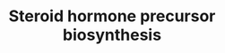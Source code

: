 ---
annotations:
- id: PW:0000002
  parent: classic metabolic pathway
  type: Pathway Ontology
  value: classic metabolic pathway
- id: PW:0001152
  parent: classic metabolic pathway
  type: Pathway Ontology
  value: steroid biosynthetic pathway
- id: PW:0000010
  parent: classic metabolic pathway
  type: Pathway Ontology
  value: lipid metabolic pathway
- id: PW:0000070
  parent: classic metabolic pathway
  type: Pathway Ontology
  value: C21-steroid hormone biosynthetic pathway
- id: PW:0000040
  parent: classic metabolic pathway
  type: Pathway Ontology
  value: steroid hormone biosynthetic pathway
- id: PW:0001304
  parent: classic metabolic pathway
  type: Pathway Ontology
  value: cholesterol metabolic pathway
authors:
- Conroy lipids
- Egonw
- DeSl
- LinaSchiffer
description: Biosynthesis of steroid hormone precursors. The enzymes responsible for
  this process are mainly cytochrome P450 (Cyps), hydroxysteroid dehydrogenases (HSDs),
  and steroid reductases, converting cholesterol to several classes of steroid hormones
  such as glucocorticoids, mineralocorticoids, progestins, androgens, and estrogens.
  these reactions take place in various organs, e.g. adrenal gland, testis, ovary,
  brain, placenta, and adipose tissue [PMID:16807284].  The pathway knowledge depicted
  in this model stems from William Griffths.
last-edited: 2023-02-21
organisms:
- Homo sapiens
redirect_from:
- /index.php/Pathway:WP5277
- /instance/WP5277
- /instance/WP5277_rr125493
revision: r125493
schema-jsonld:
- '@context': https://schema.org/
  '@id': https://wikipathways.github.io/pathways/WP5277.html
  '@type': Dataset
  creator:
    '@type': Organization
    name: WikiPathways
  description: Biosynthesis of steroid hormone precursors. The enzymes responsible
    for this process are mainly cytochrome P450 (Cyps), hydroxysteroid dehydrogenases
    (HSDs), and steroid reductases, converting cholesterol to several classes of steroid
    hormones such as glucocorticoids, mineralocorticoids, progestins, androgens, and
    estrogens. these reactions take place in various organs, e.g. adrenal gland, testis,
    ovary, brain, placenta, and adipose tissue [PMID:16807284].  The pathway knowledge
    depicted in this model stems from William Griffths.
  keywords:
  - 11-deoxycorticosterone
  - 11-deoxycortisol
  - 17alpha-hydroxypregnenolone
  - 17alpha-hydroxyprogesterone
  - 20R,22R-dihydroxycholesterol
  - 20alpha-Hydroxyprogesterone
  - 22R-Hydroxycholesterol
  - 3alpha-hydroxy-5beta-pregnan-20-one
  - 5alpha-pregnane-3,20-dione
  - 5beta-pregnane-3,20-dione
  - 'AKR1C1 '
  - AKR1D1
  - Allopregnanolone
  - CYP11A1
  - CYP17A1
  - CYP21A2
  - Cholesterol
  - HSD3B1
  - HSD3B2
  - Isoprogesterone
  - Pregnanediol
  - Pregnanediol-3-glucuronide
  - Pregnenediol
  - Pregnenetriol
  - Pregnenolone
  - Progesterone
  - SRD5A1
  - SRD5A2
  license: CC0
  name: Steroid hormone precursor biosynthesis
seo: CreativeWork
title: Steroid hormone precursor biosynthesis
wpid: WP5277
---